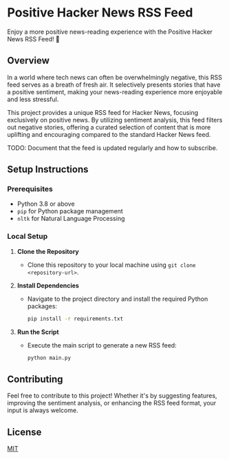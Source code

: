 # Positive Hacker News RSS Feed

Enjoy a more positive news-reading experience with the Positive Hacker News RSS Feed! 🌟

## Overview

In a world where tech news can often be overwhelmingly negative, this RSS feed serves as a breath of fresh air. It selectively presents stories that have a positive sentiment, making your news-reading experience more enjoyable and less stressful.

This project provides a unique RSS feed for Hacker News, focusing exclusively on positive news. By utilizing sentiment analysis, this feed filters out negative stories, offering a curated selection of content that is more uplifting and encouraging compared to the standard Hacker News feed.

TODO: Document that the feed is updated regularly and how to subscribe.

## Setup Instructions

### Prerequisites
- Python 3.8 or above
- `pip` for Python package management
- `nltk` for Natural Language Processing

### Local Setup

1. **Clone the Repository**
   - Clone this repository to your local machine using `git clone <repository-url>`.

2. **Install Dependencies**
   - Navigate to the project directory and install the required Python packages:
     ```bash
     pip install -r requirements.txt
     ```

3. **Run the Script**
   - Execute the main script to generate a new RSS feed:
     ```bash
     python main.py
     ```

## Contributing

Feel free to contribute to this project! Whether it's by suggesting features, improving the sentiment analysis, or enhancing the RSS feed format, your input is always welcome.

## License

[MIT](./LICENSE)
